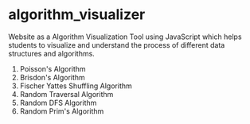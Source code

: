 # algorithm_visualizer
Website as a Algorithm Visualization Tool using JavaScript which helps students to visualize and understand the process of different data structures and algorithms.
1. Poisson's Algorithm
2. Brisdon's Algorithm
3. Fischer Yattes Shuffling Algorithm
4. Random Traversal Algorithm
5. Random DFS Algorithm
6. Random Prim's Algorithm
